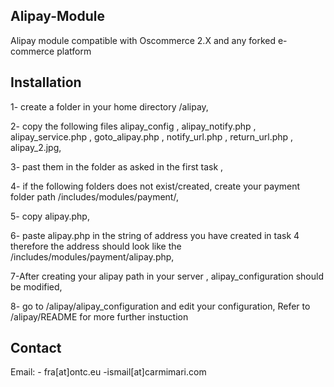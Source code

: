 ## Alipay-Module

Alipay module compatible with Oscommerce 2.X and any forked e-commerce platform


## Installation 

1- create a folder in your home directory /alipay,

2- copy the following files alipay_config , alipay_notify.php ,  alipay_service.php , goto_alipay.php , notify_url.php , return_url.php , alipay_2.jpg,

3- past them in the folder as asked in the first task ,

4- if the following folders does not exist/created,  create your payment folder path  /includes/modules/payment/, 

5- copy alipay.php,

6- paste alipay.php in the string of address you have created in task 4  therefore the address should look like the 
 /includes/modules/payment/alipay.php,

7-After creating your alipay path in your server , alipay_configuration should be modified,

8- go to /alipay/alipay_configuration and edit your configuration, Refer to /alipay/README for more further instuction 
 

## Contact
Email:  - fra[at]ontc.eu
	-ismail[at]carmimari.com
      
    
